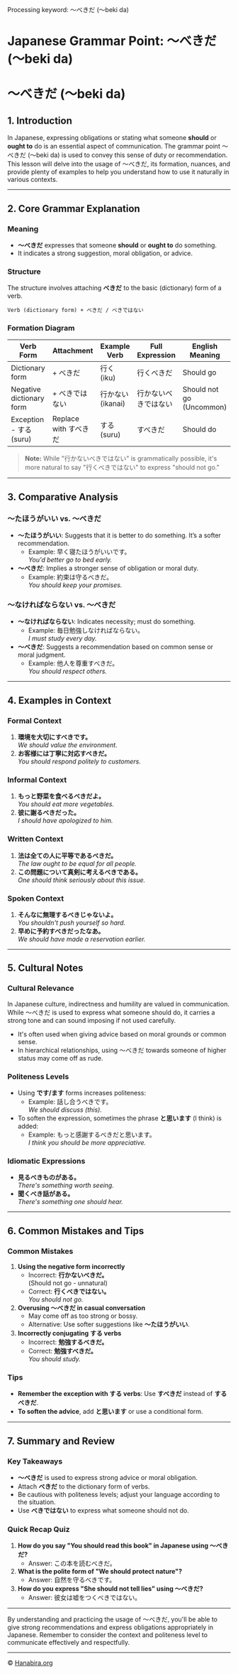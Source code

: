 Processing keyword: ～べきだ (〜beki da)
# Japanese Grammar Point: ～べきだ (〜beki da)
# ～べきだ (〜beki da)
## 1. Introduction
In Japanese, expressing obligations or stating what someone **should** or **ought to** do is an essential aspect of communication. The grammar point ～べきだ (〜beki da) is used to convey this sense of duty or recommendation. This lesson will delve into the usage of ～べきだ, its formation, nuances, and provide plenty of examples to help you understand how to use it naturally in various contexts.

---
## 2. Core Grammar Explanation
### Meaning
- **～べきだ** expresses that someone **should** or **ought to** do something.
- It indicates a strong suggestion, moral obligation, or advice.
### Structure
The structure involves attaching **べきだ** to the basic (dictionary) form of a verb.
```plaintext
Verb (dictionary form) + べきだ / べきではない
```
### Formation Diagram
| Verb Form             | Attachment | Example Verb | Full Expression    | English Meaning             |
|-----------------------|------------|--------------|--------------------|-----------------------------|
| Dictionary form       | + べきだ   | 行く (iku)   | 行くべきだ         | Should go                   |
| Negative dictionary form | + べきではない | 行かない (ikanai) | 行かないべきではない | Should not go (Uncommon)    |
| Exception - する (suru) | Replace with すべきだ | する (suru)      | すべきだ           | Should do                   |
> **Note:** While "行かないべきではない" is grammatically possible, it's more natural to say "行くべきではない" to express "should not go."
---
## 3. Comparative Analysis
### ～たほうがいい vs. ～べきだ
- **～たほうがいい**: Suggests that it is better to do something. It’s a softer recommendation.
  - Example: 早く寝たほうがいいです。  
    *You'd better go to bed early.*
- **～べきだ**: Implies a stronger sense of obligation or moral duty.
  - Example: 約束は守るべきだ。  
    *You should keep your promises.*
### ～なければならない vs. ～べきだ
- **～なければならない**: Indicates necessity; must do something.
  - Example: 毎日勉強しなければならない。  
    *I must study every day.*
- **～べきだ**: Suggests a recommendation based on common sense or moral judgment.
  - Example: 他人を尊重すべきだ。  
    *You should respect others.*
---
## 4. Examples in Context
### Formal Context
1. **環境を大切にすべきです。**  
   *We should value the environment.*
2. **お客様には丁寧に対応すべきだ。**  
   *You should respond politely to customers.*
### Informal Context
1. **もっと野菜を食べるべきだよ。**  
   *You should eat more vegetables.*
2. **彼に謝るべきだった。**  
   *I should have apologized to him.*
### Written Context
1. **法は全ての人に平等であるべきだ。**  
   *The law ought to be equal for all people.*
2. **この問題について真剣に考えるべきである。**  
   *One should think seriously about this issue.*
### Spoken Context
1. **そんなに無理するべきじゃないよ。**  
   *You shouldn't push yourself so hard.*
2. **早めに予約すべきだったなあ。**  
   *We should have made a reservation earlier.*
---
## 5. Cultural Notes
### Cultural Relevance
In Japanese culture, indirectness and humility are valued in communication. While ～べきだ is used to express what someone should do, it carries a strong tone and can sound imposing if not used carefully.
- It's often used when giving advice based on moral grounds or common sense.
- In hierarchical relationships, using ～べきだ towards someone of higher status may come off as rude.
### Politeness Levels
- Using **です/ます** forms increases politeness:
  - Example: 話し合うべきです。  
    *We should discuss (this).*
- To soften the expression, sometimes the phrase **と思います** (I think) is added:
  - Example: もっと感謝するべきだと思います。  
    *I think you should be more appreciative.*
### Idiomatic Expressions
- **見るべきものがある。**  
  *There's something worth seeing.*
- **聞くべき話がある。**  
  *There's something one should hear.*
---
## 6. Common Mistakes and Tips
### Common Mistakes
1. **Using the negative form incorrectly**
   - Incorrect: **行かないべきだ。**  
     (Should not go - unnatural)
   - Correct: **行くべきではない。**  
     *You should not go.*
2. **Overusing ～べきだ in casual conversation**
   - May come off as too strong or bossy.
   - Alternative: Use softer suggestions like **～たほうがいい**.
3. **Incorrectly conjugating する verbs**
   - Incorrect: **勉強するべきだ。**
   - Correct: **勉強すべきだ。**  
     *You should study.*
### Tips
- **Remember the exception with する verbs**: Use **すべきだ** instead of **するべきだ**.
- **To soften the advice**, add **と思います** or use a conditional form.
---
## 7. Summary and Review
### Key Takeaways
- **～べきだ** is used to express strong advice or moral obligation.
- Attach **べきだ** to the dictionary form of verbs.
- Be cautious with politeness levels; adjust your language according to the situation.
- Use **べきではない** to express what someone should not do.
### Quick Recap Quiz
1. **How do you say "You should read this book" in Japanese using ～べきだ?**
   - Answer: この本を読むべきだ。
2. **What is the polite form of "We should protect nature"?**
   - Answer: 自然を守るべきです。
3. **How do you express "She should not tell lies" using ～べきだ?**
   - Answer: 彼女は嘘をつくべきではない。
---
By understanding and practicing the usage of ～べきだ, you'll be able to give strong recommendations and express obligations appropriately in Japanese. Remember to consider the context and politeness level to communicate effectively and respectfully.


---

© [Hanabira.org](https://hanabira.org)
